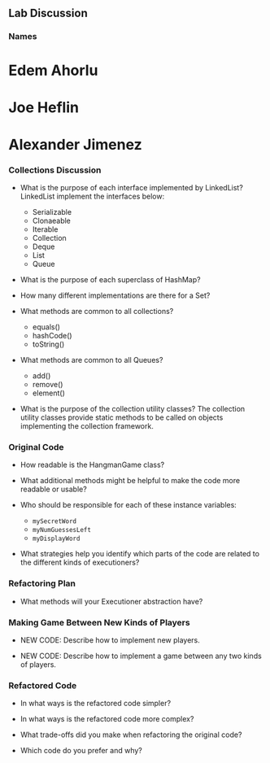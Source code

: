 ## Lab Discussion
### Names
# Edem Ahorlu
# Joe Heflin
# Alexander Jimenez


### Collections Discussion

 * What is the purpose of each interface implemented by LinkedList?
  LinkedList implement the interfaces below:
   * Serializable
   * Clonaeable
   * Iterable<E>
   * Collection<E>
   * Deque<E>
   * List<E>
   * Queue<E>

 * What is the purpose of each superclass of HashMap?

 * How many different implementations are there for a Set?

 * What methods are common to all collections?
   - equals()
   - hashCode()
   - toString()

 * What methods are common to all Queues?
   - add()
   - remove()
   - element()

 * What is the purpose of the collection utility classes?
The collection utility classes provide static methods to be called on objects implementing the collection framework. 

### Original Code

 * How readable is the HangmanGame class?

 * What additional methods might be helpful to make the code more readable or usable?

 * Who should be responsible for each of these instance variables:
   * ```mySecretWord```
   * ```myNumGuessesLeft```
   * ```myDisplayWord```

 * What strategies help you identify which parts of the code are related to the different kinds of executioners?


### Refactoring Plan

 * What methods will your Executioner abstraction have?


### Making Game Between New Kinds of Players

 * NEW CODE: Describe how to implement new players.

 * NEW CODE: Describe how to implement a game between any two kinds of players.


### Refactored Code

 * In what ways is the refactored code simpler?

 * In what ways is the refactored code more complex?

 * What trade-offs did you make when refactoring the original code?

 * Which code do you prefer and why?

